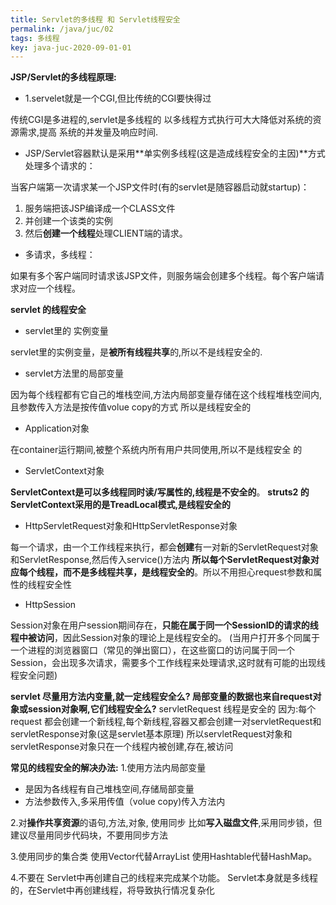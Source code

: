 ```yaml
---
title: Servlet的多线程 和 Servlet线程安全
permalink: /java/juc/02
tags: 多线程
key: java-juc-2020-09-01-01
---
```


**JSP/Servlet的多线程原理:**

- 1.servelet就是一个CGI,但比传统的CGI要快得过

传统CGI是多进程的,servlet是多线程的
以多线程方式执行可大大降低对系统的资源需求,提高 系统的并发量及响应时间.

- JSP/Servlet容器默认是采用**单实例多线程(这是造成线程安全的主因)**方式处理多个请求的：

当客户端第一次请求某一个JSP文件时(有的servlet是随容器启动就startup)：

1. 服务端把该JSP编译成一个CLASS文件
2. 并创建一个该类的实例
3. 然后**创建一个线程**处理CLIENT端的请求。

- 多请求，多线程：

如果有多个客户端同时请求该JSP文件，则服务端会创建多个线程。每个客户端请求对应一个线程。




**servlet 的线程安全**

- servlet里的 实例变量

servlet里的实例变量，是**被所有线程共享**的,所以不是线程安全的.

- servlet方法里的局部变量

因为每个线程都有它自己的堆栈空间,方法内局部变量存储在这个线程堆栈空间内,
且参数传入方法是按传值volue copy的方式
所以是线程安全的

- Application对象

在container运行期间,被整个系统内所有用户共同使用,所以不是线程安全 的

- ServletContext对象

**ServletContext是可以多线程同时读/写属性的,线程是不安全的**。
**struts2 的ServletContext采用的是TreadLocal模式,是线程安全的**

- HttpServletRequest对象和HttpServletResponse对象

每一个请求，由一个工作线程来执行，都会**创建**有一对新的ServletRequest对象和ServletResponse,然后传入service()方法内
**所以每个ServletRequest对象对应每个线程，而不是多线程共享，是线程安全的**。所以不用担心request参数和属性的线程安全性

- HttpSession

Session对象在用户session期间存在，**只能在属于同一个SessionID的请求的线程中被访问**，因此Session对象的理论上是线程安全的。
(当用户打开多个同属于一个进程的浏览器窗口（常见的弹出窗口），在这些窗口的访问属于同一个Session，会出现多次请求，需要多个工作线程来处理请求,这时就有可能的出现线程安全问题)

 

**servlet 尽量用方法内变量,就一定线程安全么? 局部变量的数据也来自request对象或session对象啊,它们线程安全么?**
servletRequest 线程是安全的
因为:每个 request 都会创建一个新线程,每个新线程,容器又都会创建一对servletRequest和servletResponse对象(这是servlet基本原理)
所以servletRequest对象和servletResponse对象只在一个线程内被创建,存在,被访问



**常见的线程安全的解决办法:**
1.使用方法内局部变量

- 是因为各线程有自己堆栈空间,存储局部变量
- 方法参数传入,多采用传值（volue copy)传入方法内


2.对**操作共享资源**的语句,方法,对象, 使用同步
比如**写入磁盘文件**,采用同步锁，但建议尽量用同步代码块，不要用同步方法


3.使用同步的集合类
使用Vector代替ArrayList
使用Hashtable代替HashMap。

4.不要在 Servlet中再创建自己的线程来完成某个功能。
Servlet本身就是多线程的，在Servlet中再创建线程，将导致执行情况复杂化